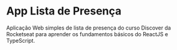 # App Lista de Presença

Aplicação Web simples de lista de presença do curso Discover da Rocketseat para aprender os fundamentos básicos do ReactJS e TypeScript. 